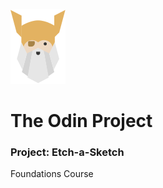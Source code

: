 ![The Odin Project](./img/favicon.svg)

# The Odin Project

### Project: Etch-a-Sketch

Foundations Course
